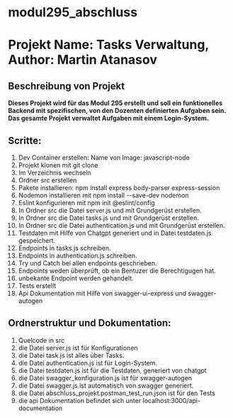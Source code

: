 # modul295_abschluss

# Projekt Name: Tasks Verwaltung, Author: Martin Atanasov

## Beschreibung von Projekt

**Dieses Projekt wird für das Modul 295 erstellt und soll ein funktionelles Backend mit spezifischen, von den Dozenten definierten Aufgaben sein. Das gesamte Projekt verwaltet Aufgaben mit einem Login-System.**

## Scritte:
1. Dev Container erstellen: Name von Image: javascript-node
2. Projekt klonen mit git clone
3. Im Verzeichnis wechseln
4. Ordner src erstellen
5. Pakete installieren: npm install express body-parser express-session
6. Nodemon installieren mit npm install --save-dev nodemon
7. Eslint konfigurieren mit npm init @eslint/config
8. In Ordner src die Datei server.js und mit Grundgerüst erstellen.
9. In Ordner src die Datei tasks.js und mit Grundgerüst erstellen.
10. In Ordner src die Datei authentication.js und mit Grundgerüst erstellen.
11. Testdaten mit Hilfe von Chatgpt generiert und in Datei testdaten.js gespeichert.
12. Endpoints in tasks.js schreiben.
12. Endpoints in authentication.js schreiben.
13. Try und Catch bei allen endpoints geschrieben.
14. Endpoints weden überprüft, ob ein Bentuzer die Berechtigugen hat.
15. unbekante Endpoint werden gehandelt.
16. Tests erstellt
17. Api Dokumentation mit Hilfe von swagger-ui-express und swagger-autogen

## Ordnerstruktur und Dokumentation:
1. Quelcode in src
2. die Datei server.js ist für Konfigurationen
3. die Datei task.js ist alles über Tasks.
4. die Datei authentication.js ist für Login-System.
5. die Datei testdaten.js ist für die Testdaten, generiert von chatgpt
6. die Datei swagger_konfiguration.js ist für swagger-autogen
7. die Datei swagger.js ist automatisch von swagger generiert.
8. die Datei abschluss_projekt.postman_test_run.json ist für den Tests
9. die api Dokumentation befindet sich unter localhost:3000/api-documentation




